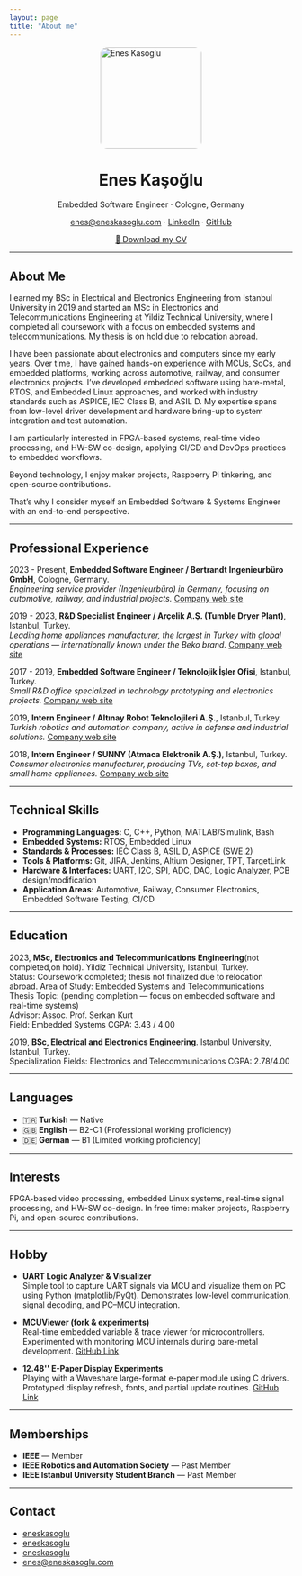 ```yaml
---
layout: page
title: "About me"
---
```


<!-- Font Awesome -->
<link rel="stylesheet" href="https://cdnjs.cloudflare.com/ajax/libs/font-awesome/6.4.0/css/all.min.css">

<img src="{{ '/assets/img/me.jpg' | relative_url }}" alt="Enes Kasoglu" width="180" style="border-radius:12px;display:block;margin:0 auto 10px;" />

<h1 align="center">Enes Kaşoğlu</h1>
<p align="center">Embedded Software Engineer · Cologne, Germany</p>


<p style="text-align:center;">
  <a href="mailto:enes@eneskasoglu.com"><i class="fas fa-envelope"></i> enes@eneskasoglu.com</a> · 
  <a href="https://www.linkedin.com/in/eneskasoglu" target="_blank"><i class="fab fa-linkedin"></i> LinkedIn</a> · 
  <a href="https://github.com/eneskasoglu" target="_blank"><i class="fab fa-github"></i> GitHub</a>
</p>

<p style="text-align:center;">
  <a href="{{ '/assets/cv/Enes-Kasoglu-CV.pdf' | relative_url }}" class="btn btn-primary">
    📄 Download my CV
  </a>
</p>

---

## About Me
I earned my BSc in Electrical and Electronics Engineering from Istanbul University in 2019 and started an MSc in Electronics and Telecommunications Engineering at Yildiz Technical University, where I completed all coursework with a focus on embedded systems and telecommunications. My thesis is on hold due to relocation abroad.

I have been passionate about electronics and computers since my early years. Over time, I have gained hands-on experience with MCUs, SoCs, and embedded platforms, working across automotive, railway, and consumer electronics projects. I’ve developed embedded software using bare-metal, RTOS, and Embedded Linux approaches, and worked with industry standards such as ASPICE, IEC Class B, and ASIL D. My expertise spans from low-level driver development and hardware bring-up to system integration and test automation.

I am particularly interested in FPGA-based systems, real-time video processing, and HW-SW co-design, applying CI/CD and DevOps practices to embedded workflows.

Beyond technology, I enjoy maker projects, Raspberry Pi tinkering, and open-source contributions.

That’s why I consider myself an Embedded Software & Systems Engineer with an end-to-end perspective.

---

## Professional Experience

2023 - Present, **Embedded Software Engineer / Bertrandt Ingenieurbüro GmbH**, Cologne, Germany.  
*Engineering service provider (Ingenieurbüro) in Germany, focusing on automotive, railway, and industrial projects.* [Company web site](https://www.bertrandt.com)  

2019 - 2023, **R&D Specialist Engineer / Arçelik A.Ş. (Tumble Dryer Plant)**, Istanbul, Turkey.  
*Leading home appliances manufacturer, the largest in Turkey with global operations — internationally known under the Beko brand.* [Company web site](https://www.arcelikglobal.com)  

2017 - 2019, **Embedded Software Engineer / Teknolojik İşler Ofisi**, Istanbul, Turkey.  
*Small R&D office specialized in technology prototyping and electronics projects.* [Company web site](https://www.teknolojikislerofisi.com)  

2019, **Intern Engineer / Altınay Robot Teknolojileri A.Ş.**, Istanbul, Turkey.  
*Turkish robotics and automation company, active in defense and industrial solutions.* [Company web site](https://www.altinay.com)  

2018, **Intern Engineer / SUNNY (Atmaca Elektronik A.Ş.)**, Istanbul, Turkey.  
*Consumer electronics manufacturer, producing TVs, set-top boxes, and small home appliances.* [Company web site](https://www.sunny.com.tr)  


---

## Technical Skills

- **Programming Languages:** C, C++, Python, MATLAB/Simulink, Bash  
- **Embedded Systems:** RTOS, Embedded Linux  
- **Standards & Processes:** IEC Class B, ASIL D, ASPICE (SWE.2)  
- **Tools & Platforms:** Git, JIRA, Jenkins, Altium Designer, TPT, TargetLink  
- **Hardware & Interfaces:** UART, I2C, SPI, ADC, DAC, Logic Analyzer, PCB design/modification  
- **Application Areas:** Automotive, Railway, Consumer Electronics, Embedded Software Testing, CI/CD  

---

## Education

2023, **MSc, Electronics and Telecommunications Engineering**(not completed,on hold). Yildiz Technical University, Istanbul, Turkey.  
Status: Coursework completed; thesis not finalized due to relocation abroad.
Area of Study: Embedded Systems and Telecommunications  
Thesis Topic: (pending completion — focus on embedded software and real-time systems)  
Advisor: Assoc. Prof. Serkan Kurt  
Field: Embedded Systems
CGPA: 3.43 / 4.00  

2019, **BSc, Electrical and Electronics Engineering**. Istanbul University, Istanbul, Turkey.  
Specialization Fields: Electronics and Telecommunications 
CGPA: 2.78/4.00  

---

## Languages

- 🇹🇷 **Turkish** — Native  
- 🇬🇧 **English** — B2-C1 (Professional working proficiency)  
- 🇩🇪 **German** — B1 (Limited working proficiency)  

---

## Interests
FPGA-based video processing, embedded Linux systems, real-time signal processing, and HW-SW co-design. In free time: maker projects, Raspberry Pi, and open-source contributions.

---

## Hobby 

- **UART Logic Analyzer & Visualizer**  
  Simple tool to capture UART signals via MCU and visualize them on PC using Python (matplotlib/PyQt). Demonstrates low-level communication, signal decoding, and PC–MCU integration.  

- **MCUViewer (fork & experiments)**  
  Real-time embedded variable & trace viewer for microcontrollers. Experimented with monitoring MCU internals during bare-metal development. [GitHub Link](https://github.com/eneskasoglu/)  

- **12.48'' E-Paper Display Experiments**  
  Playing with a Waveshare large-format e-paper module using C drivers. Prototyped display refresh, fonts, and partial update routines. [GitHub Link](https://github.com/eneskasoglu/)  

---

## Memberships

- **IEEE** — Member  
- **IEEE Robotics and Automation Society** — Past Member  
- **IEEE Istanbul University Student Branch** — Past Member  


---

## Contact
- <i class="fab fa-linkedin"></i>  [eneskasoglu](https://www.linkedin.com/in/eneskasoglu)  
- <i class="fab fa-github"></i>  [eneskasoglu](https://github.com/eneskasoglu)
- <i class="fas fa-rss"></i>  [eneskasoglu](https://eneskasoglu.substack.com/)
- <i class="fas fa-envelope"></i>  [enes@eneskasoglu.com](mailto:enes@eneskasoglu.com)
